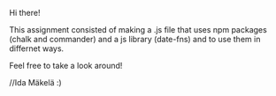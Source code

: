 Hi there!

This assignment consisted of making a .js file that uses npm packages (chalk and commander) and a js library (date-fns) and to use them in differnet ways.

Feel free to take a look around!

//Ida Mäkelä :)
